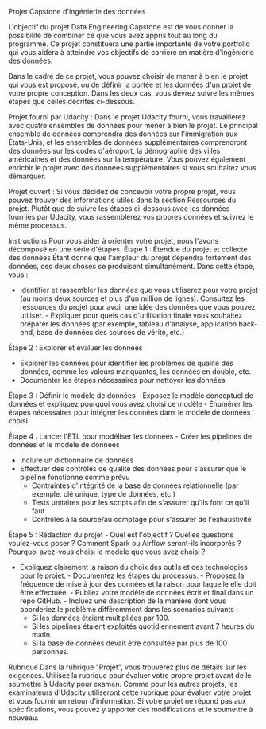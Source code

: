 Projet Capstone d'ingénierie des données

L'objectif du projet Data Engineering Capstone est de vous donner la possibilité de combiner ce que vous avez appris tout au long du programme. Ce projet constituera une partie importante de votre portfolio qui vous aidera à atteindre vos objectifs de carrière en matière d'ingénierie des données.

Dans le cadre de ce projet, vous pouvez choisir de mener à bien le projet qui vous est proposé, ou de définir la portée et les données d'un projet de votre propre conception. Dans les deux cas, vous devrez suivre les mêmes étapes que celles décrites ci-dessous.

Projet fourni par Udacity :
Dans le projet Udacity fourni, vous travaillerez avec quatre ensembles de données pour mener à bien le projet. Le principal ensemble de données comprendra des données sur l'immigration aux États-Unis, et les ensembles de données supplémentaires comprendront des données sur les codes d'aéroport, la démographie des villes américaines et des données sur la température. Vous pouvez également enrichir le projet avec des données supplémentaires si vous souhaitez vous démarquer.

Projet ouvert :
Si vous décidez de concevoir votre propre projet, vous pouvez trouver des informations utiles dans la section Ressources du projet. Plutôt que de suivre les étapes ci-dessous avec les données fournies par Udacity, vous rassemblerez vos propres données et suivrez le même processus.

Instructions
Pour vous aider à orienter votre projet, nous l'avons décomposé en une série d'étapes.
Étape 1 : Étendue du projet et collecte des données
Étant donné que l'ampleur du projet dépendra fortement des données, ces deux choses se produisent simultanément. Dans cette étape, vous :
   - Identifier et rassembler les données que vous utiliserez pour votre projet (au moins deux sources et plus d'un million de lignes). Consultez les ressources du projet pour avoir une idée des données que vous pouvez utiliser.
    - Expliquer pour quels cas d'utilisation finale vous souhaitez préparer les données (par exemple, tableau d'analyse, application back-end, base de données des sources de vérité, etc.)

Étape 2 : Explorer et évaluer les données
   - Explorer les données pour identifier les problèmes de qualité des données, comme les valeurs manquantes, les données en double, etc.
  - Documenter les étapes nécessaires pour nettoyer les données

Étape 3 : Définir le modèle de données
    - Exposez le modèle conceptuel de données et expliquez pourquoi vous avez choisi ce modèle
    - Énumérer les étapes nécessaires pour intégrer les données dans le modèle de données choisi

Étape 4 : Lancer l'ETL pour modéliser les données
    - Créer les pipelines de données et le modèle de données
   - Inclure un dictionnaire de données
   - Effectuer des contrôles de qualité des données pour s'assurer que le pipeline fonctionne comme prévu
        * Contraintes d'intégrité de la base de données relationnelle (par exemple, clé unique, type de données, etc.)
        * Tests unitaires pour les scripts afin de s'assurer qu'ils font ce qu'il faut
        * Contrôles à la source/au comptage pour s'assurer de l'exhaustivité

Étape 5 : Rédaction du projet
    - Quel est l'objectif ? Quelles questions voulez-vous poser ? Comment Spark ou Airflow seront-ils incorporés ? Pourquoi avez-vous choisi le modèle que vous avez choisi ?
   - Expliquez clairement la raison du choix des outils et des technologies pour le projet.
    - Documentez les étapes du processus.
    - Proposez la fréquence de mise à jour des données et la raison pour laquelle elle doit être effectuée.
    - Publiez votre modèle de données écrit et final dans un repo GitHub.
    - Incluez une description de la manière dont vous aborderiez le problème différemment dans les scénarios suivants :
        - Si les données étaient multipliées par 100.
        - Si les pipelines étaient exploités quotidiennement avant 7 heures du matin.
        - Si la base de données devait être consultée par plus de 100 personnes.

Rubrique
Dans la rubrique "Projet", vous trouverez plus de détails sur les exigences. Utilisez la rubrique pour évaluer votre propre projet avant de le soumettre à Udacity pour examen. Comme pour les autres projets, les examinateurs d'Udacity utiliseront cette rubrique pour évaluer votre projet et vous fournir un retour d'information. Si votre projet ne répond pas aux spécifications, vous pouvez y apporter des modifications et le soumettre à nouveau.

